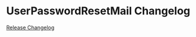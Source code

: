 # UserPasswordResetMail Changelog

[Release Changelog](https://github.com/spryker/user-password-reset-mail/releases)
